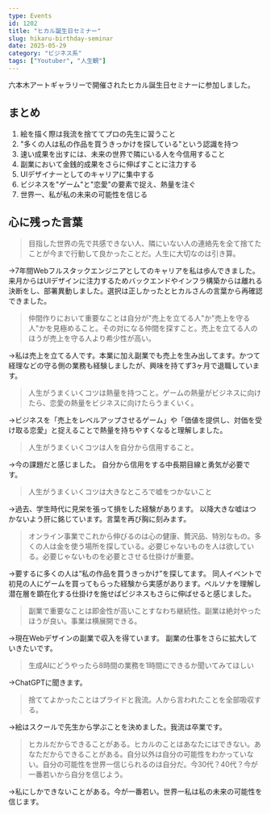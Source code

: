 ```yaml
---
type: Events
id: 1202
title: "ヒカル誕生日セミナー"
slug: hikaru-birthday-seminar
date: 2025-05-29
category: "ビジネス系"
tags: ["Youtuber", "人生観"]
---
```




六本木アートギャラリーで開催されたヒカル誕生日セミナーに参加しました。  

## まとめ

1. 絵を描く際は我流を捨ててプロの先生に習うこと
2. "多くの人は私の作品を買うきっかけを探している"という認識を持つ
3. 速い成果を出すには、未来の世界で隣にいる人を今信用すること
4. 副業において金銭的成果をさらに伸ばすことに注力する
5. UIデザイナーとしてのキャリアに集中する
6. ビジネスを"ゲーム"と"恋愛"の要素で捉え、熱量を注ぐ
7. 世界一、私が私の未来の可能性を信じる

## 心に残った言葉


> 目指した世界の先で共感できない人、隣にいない人の連絡先を全て捨てたことが今まで行動して良かったことだ。人生に大切なのは引き算。

→7年間Webフルスタックエンジニアとしてのキャリアを私は歩んできました。来月からはUIデザインに注力するためバックエンドやインフラ構築からは離れる決断をし、部署異動しました。選択は正しかったとヒカルさんの言葉から再確認できました。

> 仲間作りにおいて重要なことは自分が"売上を立てる人"か"売上を守る人"かを見極めること。その対になる仲間を探すこと。売上を立てる人のほうが売上を守る人より希少性が高い。

→私は売上を立てる人です。本業に加え副業でも売上を生み出してます。かつて経理などの守る側の業務も経験しましたが、興味を持てず3ヶ月で退職しています。

>  人生がうまくいくコツは熱量を持つこと。ゲームの熱量がビジネスに向けたら、恋愛の熱量をビジネスに向けたらうまくいく。

→ビジネスを「売上をレベルアップさせるゲーム」や「価値を提供し、対価を受け取る恋愛」と捉えることで熱量を持ちやすくなると理解しました。


> 人生がうまくいくコツは人を自分から信用すること。

→今の課題だと感じました。 自分から信用をする中長期目線と勇気が必要です。

> 人生がうまくいくコツは大きなところで嘘をつかないこと

→過去、学生時代に見栄を張って損をした経験があります。 以降大きな嘘はつかないよう肝に銘じています。言葉を再び胸に刻みます。

> オンライン事業でこれから伸びるのは心の健康、贅沢品、特別なもの。多くの人は金を使う場所を探している。必要じゃないものを人は欲している。必要じゃないものを必要とさせる仕掛けが重要。

→要するに多くの人は“私の作品を買うきっかけ”を探してます。 同人イベントで初見の人にゲームを買ってもらった経験から実感があります。ペルソナを理解し潜在層を顕在化する仕掛けを施せばビジネスもさらに伸ばせると感じました。

> 副業で重要なことは即金性が高いことすなわち継続性。副業は絶対やったほうが良い。事業は横展開できる。

→現在Webデザインの副業で収入を得ています。 副業の仕事をさらに拡大していきたいです。

> 生成AIにどうやったら8時間の業務を1時間にできるか聞いてみてほしい

→ChatGPTに聞きます。

> 捨ててよかったことはプライドと我流。人から言われたことを全部吸収する。

→絵はスクールで先生から学ぶことを決めました。我流は卒業です。

> ヒカルだからできることがある。ヒカルのことはあなたにはできない。あなただからできることがある。自分以外は自分の可能性をわかっていない。自分の可能性を世界一信じられるのは自分だ。今30代？40代？今が一番若いから自分を信じよう。

→私にしかできないことがある。今が一番若い。世界一私は私の未来の可能性を信じます。

